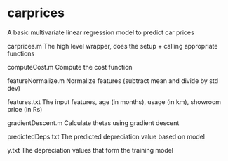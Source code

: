 # carprices
A basic multivariate linear regression model to predict car prices

carprices.m           The high level wrapper, does the setup + calling appropriate functions

computeCost.m         Compute the cost function

featureNormalize.m    Normalize features (subtract mean and divide by std dev)

features.txt          The input features, age (in months), usage (in km), showroom price (in Rs)

gradientDescent.m     Calculate thetas using gradient descent

predictedDeps.txt     The predicted depreciation value based on model

y.txt                 The depreciation values that form the training model

